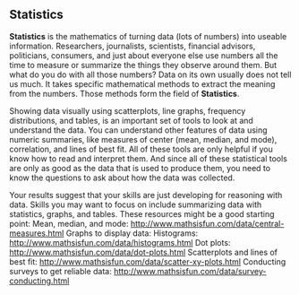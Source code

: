 ## Statistics

**Statistics** is the mathematics of turning data (lots of numbers) into useable information. Researchers, journalists, scientists, financial advisors, politicians, consumers, and just about everyone else use numbers all the time to measure or summarize the things they observe around them.  But what do you do with all those numbers? Data on its own usually does not tell us much. It takes specific mathematical methods to extract the meaning from the numbers. Those methods form the field of **Statistics**.

Showing data visually using scatterplots, line graphs, frequency distributions, and tables, is an important set of tools to look at and understand the data. You can understand other features of data using numeric summaries, like measures of center (mean, median, and mode), correlation, and lines of best fit. All of these tools are only helpful if you know how to read and interpret them. And since all of these statistical tools are only as good as the data that is used to produce them, you need to know the questions to ask about how the data was collected.

Your results suggest that your skills are just developing for reasoning with data. Skills you may want to focus on include summarizing data with statistics, graphs, and tables. These resources might be a good starting point:
Mean, median, and mode: http://www.mathsisfun.com/data/central-measures.html
Graphs to display data:
  Histograms: http://www.mathsisfun.com/data/histograms.html
  Dot plots: http://www.mathsisfun.com/data/dot-plots.html
  Scatterplots and lines of best fit:  http://www.mathsisfun.com/data/scatter-xy-plots.html
Conducting surveys to get reliable data: http://www.mathsisfun.com/data/survey-conducting.html
